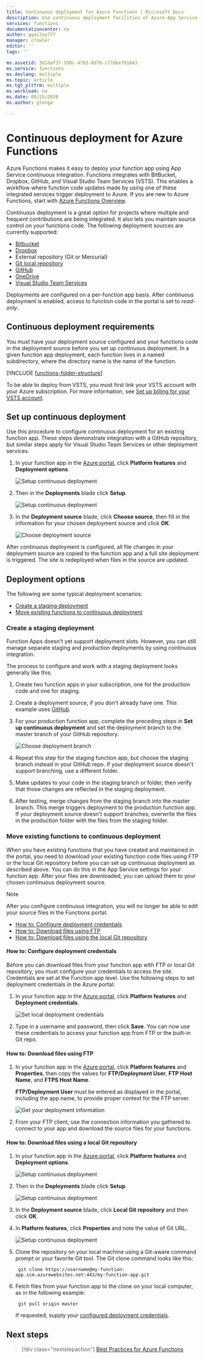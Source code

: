 ```yaml
---
title: Continuous deployment for Azure Functions | Microsoft Docs
description: Use continuous deployment facilities of Azure App Service to publish your Azure Functions.
services: functions
documentationcenter: na
author: ggailey777
manager: cfowler
editor: ''
tags: ''

ms.assetid: 361daf37-598c-4703-8d78-c77dbef91643
ms.service: functions
ms.devlang: multiple
ms.topic: article
ms.tgt_pltfrm: multiple
ms.workload: na
ms.date: 09/25/2016
ms.author: glenga

---
```

# Continuous deployment for Azure Functions
Azure Functions makes it easy to deploy your function app using App Service continuous integration. Functions integrates with BitBucket, Dropbox, GitHub, and Visual Studio Team Services (VSTS). This enables a workflow where function code updates made by using one of these integrated services trigger deployment to Azure. If you are new to Azure Functions, start with [Azure Functions Overview](functions-overview.md).

Continuous deployment is a great option for projects where multiple and frequent contributions are being integrated. It also lets you maintain source control on your functions code. The following deployment sources are currently supported:

* [Bitbucket](https://bitbucket.org/)
* [Dropbox](https://www.dropbox.com/)
* External repository (Git or Mercurial)
* [Git local repository](../app-service/app-service-deploy-local-git.md)
* [GitHub](https://github.com)
* [OneDrive](https://onedrive.live.com/)
* [Visual Studio Team Services](https://www.visualstudio.com/team-services/)

Deployments are configured on a per-function app basis. After continuous deployment is enabled, access to function code in the portal is set to *read-only*.

## Continuous deployment requirements

You must have your deployment source configured and your functions code in the deployment source before you set up continuous deployment. In a given function app deployment, each function lives in a named subdirectory, where the directory name is the name of the function.  

[!INCLUDE [functions-folder-structure](../../includes/functions-folder-structure.md)]

To be able to deploy from VSTS, you must first link your VSTS account with your Azure subscription. For more information, see [Set up billing for your VSTS account](https://docs.microsoft.com/vsts/billing/set-up-billing-for-your-account-vs?view=vsts#set-up-billing-via-the-azure-portal).

## Set up continuous deployment
Use this procedure to configure continuous deployment for an existing function app. These steps demonstrate integration with a GitHub repository, but similar steps apply for Visual Studio Team Services or other deployment services.

1. In your function app in the [Azure portal](https://portal.azure.com), click **Platform features** and **Deployment options**. 
   
    ![Setup continuous deployment](./media/functions-continuous-deployment/setup-deployment.png)
 
2. Then in the **Deployments** blade click **Setup**.
 
    ![Setup continuous deployment](./media/functions-continuous-deployment/setup-deployment-1.png)
   
2. In the **Deployment source** blade, click **Choose source**, then fill in the information for your chosen deployment source and click **OK**.
   
    ![Choose deployment source](./media/functions-continuous-deployment/choose-deployment-source.png)

After continuous deployment is configured, all file changes in your deployment source are copied to the function app and a full site deployment is triggered. The site is redeployed when files in the source are updated.

## Deployment options

The following are some typical deployment scenarios:

- [Create a staging deployment](#staging)
- [Move existing functions to continuous deployment](#existing)

<a name="staging"></a>
### Create a staging deployment

Function Apps doesn't yet support deployment slots. However, you can still manage separate staging and production deployments by using continuous integration.

The process to configure and work with a staging deployment looks generally like this:

1. Create two function apps in your subscription, one for the production code and one for staging. 

2. Create a deployment source, if you don't already have one. This example uses [GitHub].

3. For your production function app, complete the preceding steps in **Set up continuous deployment** and set the deployment branch to the master branch of your GitHub repository.
   
    ![Choose deployment branch](./media/functions-continuous-deployment/choose-deployment-branch.png)

4. Repeat this step for the staging function app, but choose the staging branch instead in your GitHub repo. If your deployment source doesn't support branching, use a different folder.
    
5. Make updates to your code in the staging branch or folder, then verify that those changes are reflected in the staging deployment.

6. After testing, merge changes from the staging branch into the master branch. This merge triggers deployment to the production function app. If your deployment source doesn't support branches, overwrite the files in the production folder with the files from the staging folder.

<a name="existing"></a>
### Move existing functions to continuous deployment
When you have existing functions that you have created and maintained in the portal, you need to download your existing function code files using FTP or the local Git repository before you can set up continuous deployment as described above. You can do this in the App Service settings for your function app. After your files are downloaded, you can upload them to your chosen continuous deployment source.

> [!NOTE]
> After you configure continuous integration, you will no longer be able to edit your source files in the Functions portal.

- [How to: Configure deployment credentials](#credentials)
- [How to: Download files using FTP](#downftp)
- [How to: Download files using the local Git repository](#downgit)

<a name="credentials"></a>
#### How to: Configure deployment credentials
Before you can download files from your function app with FTP or local Git repository, you must configure your credentials to access the site. Credentials are set at the Function app level. Use the following steps to set deployment credentials in the Azure portal:

1. In your function app in the [Azure portal](https://portal.azure.com), click **Platform features** and **Deployment credentials**.
   
    ![Set local deployment credentials](./media/functions-continuous-deployment/setup-deployment-credentials.png)

2. Type in a username and password, then click **Save**. You can now use these credentials to access your function app from FTP or the built-in Git repo.

<a name="downftp"></a>
#### How to: Download files using FTP

1. In your function app in the [Azure portal](https://portal.azure.com), click **Platform features** and **Properties**, then copy the values for **FTP/Deployment User**, **FTP Host Name**, and **FTPS Host Name**.  

    **FTP/Deployment User** must be entered as displayed in the portal, including the app name, to provide proper context for the FTP server.
   
    ![Get your deployment information](./media/functions-continuous-deployment/get-deployment-credentials.png)

2. From your FTP client, use the connection information you gathered to connect to your app and download the source files for your functions.

<a name="downgit"></a>
#### How to: Download files using a local Git repository

1. In your function app in the [Azure portal](https://portal.azure.com), click **Platform features** and **Deployment options**. 
   
    ![Setup continuous deployment](./media/functions-continuous-deployment/setup-deployment.png)
 
2. Then in the **Deployments** blade click **Setup**.
 
    ![Setup continuous deployment](./media/functions-continuous-deployment/setup-deployment-1.png)
   
2. In the **Deployment source** blade, click **Local Git repository** and then click **OK**.

3. In **Platform features**, click **Properties** and note the value of Git URL. 
   
    ![Setup continuous deployment](./media/functions-continuous-deployment/get-local-git-deployment-url.png)

4. Clone the repository on your local machine using a Git-aware command prompt or your favorite Git tool. The Git clone command looks like this:
   
        git clone https://username@my-function-app.scm.azurewebsites.net:443/my-function-app.git

5. Fetch files from your function app to the clone on your local computer, as in the following example:
   
        git pull origin master
   
    If requested, supply your [configured deployment credentials](#credentials).  

[GitHub]: https://github.com/

## Next steps

> [!div class="nextstepaction"]
> [Best Practices for Azure Functions](functions-best-practices.md)
